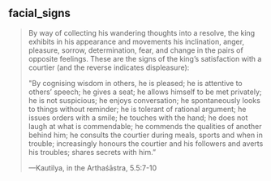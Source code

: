 ## facial_signs
> By way of collecting his wandering thoughts into a resolve, the king exhibits in his appearance and movements his inclination, anger, pleasure, sorrow, determination, fear, and change in the pairs of opposite feelings. These are the signs of the king’s satisfaction with a courtier (and the reverse indicates displeasure):
> 
> "By cognising wisdom in others, he is pleased; he is attentive to others’ speech; he gives a seat; he allows himself to be met privately; he is not suspicious; he enjoys conversation; he spontaneously looks to things without reminder; he is tolerant of rational argument; he issues orders with a smile; he touches with the hand; he does not laugh at what is commendable; he commends the qualities of another behind him; he consults the courtier during meals, sports and when in trouble; increasingly honours the courtier and his followers and averts his troubles; shares secrets with him.”
> 
> —Kautilya, in the Arthaśāstra, 5.5:7-10